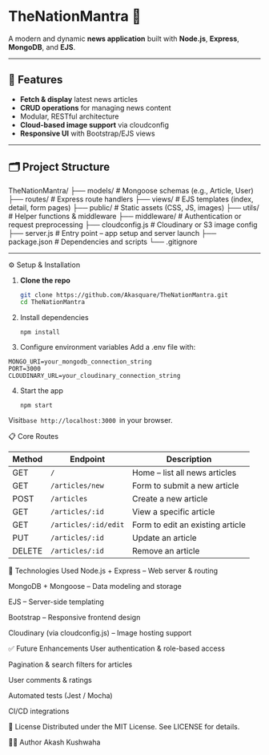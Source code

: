 # TheNationMantra 📰

A modern and dynamic **news application** built with **Node.js**, **Express**, **MongoDB**, and **EJS**.

---

## 🚀 Features

- **Fetch & display** latest news articles
- **CRUD operations** for managing news content
- Modular, RESTful architecture
- **Cloud-based image support** via cloudconfig
- **Responsive UI** with Bootstrap/EJS views

---

## 🗂️ Project Structure

TheNationMantra/
├── models/ # Mongoose schemas (e.g., Article, User)
├── routes/ # Express route handlers
├── views/ # EJS templates (index, detail, form pages)
├── public/ # Static assets (CSS, JS, images)
├── utils/ # Helper functions & middleware
├── middleware/ # Authentication or request preprocessing
├── cloudconfig.js # Cloudinary or S3 image config
├── server.js # Entry point – app setup and server launch
├── package.json # Dependencies and scripts
└── .gitignore


---

⚙️ Setup & Installation

1. **Clone the repo**  
   ```bash
   git clone https://github.com/Akasquare/TheNationMantra.git
   cd TheNationMantra
2. Install dependencies
   ```base
   npm install

   ```
3. Configure environment variables
Add a .env file with:
```base
MONGO_URI=your_mongodb_connection_string
PORT=3000
CLOUDINARY_URL=your_cloudinary_connection_string

```
4. Start the app
   ```base
   npm start

   ```
Visit```base http://localhost:3000 ```in your browser.

📋 Core Routes

| Method | Endpoint             | Description                      |
| ------ | -------------------- | -------------------------------- |
| GET    | `/`                  | Home – list all news articles    |
| GET    | `/articles/new`      | Form to submit a new article     |
| POST   | `/articles`          | Create a new article             |
| GET    | `/articles/:id`      | View a specific article          |
| GET    | `/articles/:id/edit` | Form to edit an existing article |
| PUT    | `/articles/:id`      | Update an article                |
| DELETE | `/articles/:id`      | Remove an article                |
🧱 Technologies Used
Node.js + Express – Web server & routing

MongoDB + Mongoose – Data modeling and storage

EJS – Server-side templating

Bootstrap – Responsive frontend design

Cloudinary (via cloudconfig.js) – Image hosting support

✅ Future Enhancements
User authentication & role-based access

Pagination & search filters for articles

User comments & ratings

Automated tests (Jest / Mocha)

CI/CD integrations

📄 License
Distributed under the MIT License. See LICENSE for details.

🙋‍♂️ Author
Akash Kushwaha 
